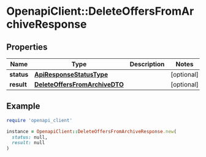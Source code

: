 # OpenapiClient::DeleteOffersFromArchiveResponse

## Properties

| Name | Type | Description | Notes |
| ---- | ---- | ----------- | ----- |
| **status** | [**ApiResponseStatusType**](ApiResponseStatusType.md) |  | [optional] |
| **result** | [**DeleteOffersFromArchiveDTO**](DeleteOffersFromArchiveDTO.md) |  | [optional] |

## Example

```ruby
require 'openapi_client'

instance = OpenapiClient::DeleteOffersFromArchiveResponse.new(
  status: null,
  result: null
)
```

